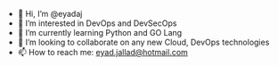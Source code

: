 - 👋 Hi, I’m @eyadaj
- 👀 I’m interested in DevOps and DevSecOps
- 🌱 I’m currently learning Python and GO Lang
- 💞️ I’m looking to collaborate on any new Cloud, DevOps technologies
- 📫 How to reach me: eyad.jallad@hotmail.com

<!---
eyadaj/eyadaj is a ✨ special ✨ repository because its `README.md` (this file) appears on your GitHub profile.
You can click the Preview link to take a look at your changes.
--->
